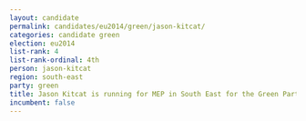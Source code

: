 ```yaml
---
layout: candidate
permalink: candidates/eu2014/green/jason-kitcat/
categories: candidate green
election: eu2014
list-rank: 4
list-rank-ordinal: 4th
person: jason-kitcat
region: south-east
party: green
title: Jason Kitcat is running for MEP in South East for the Green Party
incumbent: false
---
```

